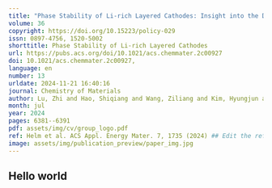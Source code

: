 ```yaml
---
title: "Phase Stability of Li-rich Layered Cathodes: Insight into the Debate over Solid Solutions vs Phase Separation"
volume: 36
copyright: https://doi.org/10.15223/policy-029
issn: 0897-4756, 1520-5002
shorttitle: Phase Stability of Li-rich Layered Cathodes
url: https://pubs.acs.org/doi/10.1021/acs.chemmater.2c00927
doi: 10.1021/acs.chemmater.2c00927,
language: en
number: 13
urldate: 2024-11-21 16:40:16
journal: Chemistry of Materials
author: Lu, Zhi and Hao, Shiqiang and Wang, Ziliang and Kim, Hyungjun and Wolverton, Christopher
month: jul
year: 2024
pages: 6381--6391
pdf: assets/img/cv/group_logo.pdf
ref: Helm et al. ACS Appl. Energy Mater. 7, 1735 (2024) ## Edit the reference to yours
image: assets/img/publication_preview/paper_img.jpg
---
```


## Hello world